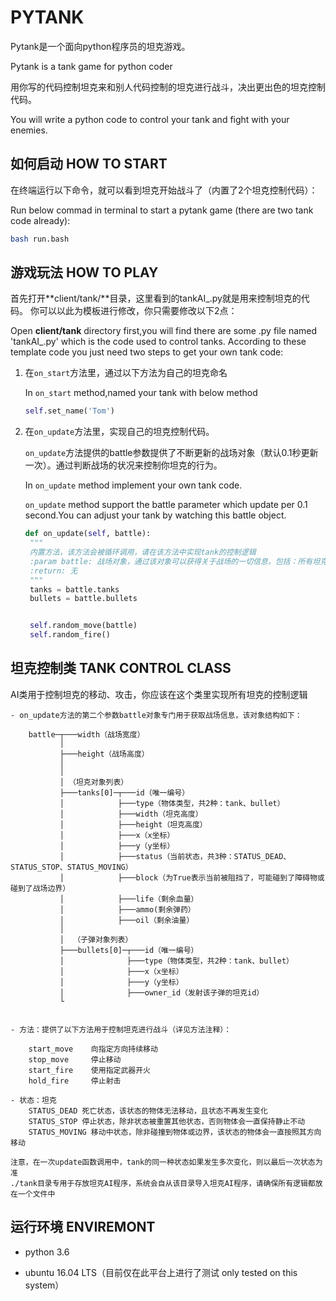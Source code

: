 # PYTANK

Pytank是一个面向python程序员的坦克游戏。

Pytank is a tank game for python coder

用你写的代码控制坦克来和别人代码控制的坦克进行战斗，决出更出色的坦克控制代码。

You will write a python code to control your tank and fight with your enemies.

## 如何启动 HOW TO START

在终端运行以下命令，就可以看到坦克开始战斗了（内置了2个坦克控制代码）：

Run below commad in terminal to start a pytank game (there are two tank code already):
```bash
bash run.bash
```

## 游戏玩法 HOW TO PLAY

首先打开**client/tank/**目录，这里看到的tankAI_.py就是用来控制坦克的代码。
你可以以此为模板进行修改，你只需要修改以下2点：

Open **client/tank** directory first,you will find there are some .py file named 'tankAI_.py' which is the code used to control tanks.
According to these template code you just need two steps to get your own tank code:

1. 在`on_start`方法里，通过以下方法为自己的坦克命名

   In `on_start` method,named your tank with below method

   ```python
   self.set_name('Tom')
   ```
2. 在`on_update`方法里，实现自己的坦克控制代码。

   `on_update`方法提供的battle参数提供了不断更新的战场对象（默认0.1秒更新一次）。通过判断战场的状况来控制你坦克的行为。

   In `on_update` method implement your own tank code.

   `on_update` method support the battle parameter which update per 0.1 second.You can adjust your tank by watching this battle object.


   ```python
   def on_update(self, battle):
    """
    内置方法，该方法会被循环调用，请在该方法中实现tank的控制逻辑
    :param battle: 战场对象，通过该对象可以获得关于战场的一切信息，包括：所有坦克、子弹的信息
    :return: 无
    """
    tanks = battle.tanks
    bullets = battle.bullets


    self.random_move(battle)
    self.random_fire()
    ```

## 坦克控制类 TANK CONTROL CLASS
AI类用于控制坦克的移动、攻击，你应该在这个类里实现所有坦克的控制逻辑

    - on_update方法的第二个参数battle对象专门用于获取战场信息，该对象结构如下：

        battle─┬───width（战场宽度）
               │
               ├───height（战场高度）
               │
               │
               │ （坦克对象列表）
               ├───tanks[0]─┬───id（唯一编号）
               │            ├───type（物体类型，共2种：tank、bullet）
               │            ├───width（坦克高度）
               │            ├───height（坦克高度）
               │            ├───x（x坐标）
               │            ├───y（y坐标）
               │            ├───status（当前状态，共3种：STATUS_DEAD、STATUS_STOP、STATUS_MOVING）
               │            ├───block（为True表示当前被阻挡了，可能碰到了障碍物或碰到了战场边界）
               │            ├───life（剩余血量）
               │            ├───ammo(剩余弹药）
               │            ├───oil（剩余油量）
               │
               │  （子弹对象列表）
               ├───bullets[0]─┬───id（唯一编号）
               │              ├───type（物体类型，共2种：tank、bullet）
               │              ├───x（x坐标）
               │              ├───y（y坐标）
               │              ├───owner_id（发射该子弹的坦克id）
               └


    - 方法：提供了以下方法用于控制坦克进行战斗（详见方法注释）：

        start_move    向指定方向持续移动
        stop_move     停止移动
        start_fire    使用指定武器开火
        hold_fire     停止射击

    - 状态：坦克
        STATUS_DEAD 死亡状态，该状态的物体无法移动，且状态不再发生变化
        STATUS_STOP 停止状态，除非状态被重置其他状态，否则物体会一直保持静止不动
        STATUS_MOVING 移动中状态，除非碰撞到物体或边界，该状态的物体会一直按照其方向移动

    注意，在一次update函数调用中，tank的同一种状态如果发生多次变化，则以最后一次状态为准
    ./tank目录专用于存放坦克AI程序，系统会自从该目录导入坦克AI程序，请确保所有逻辑都放在一个文件中

## 运行环境 ENVIREMONT

- python 3.6

- ubuntu 16.04 LTS（目前仅在此平台上进行了测试 only tested on this system）